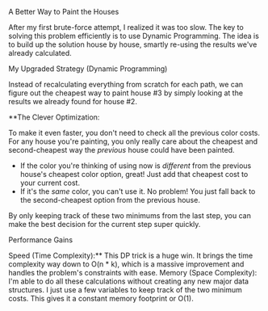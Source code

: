 A Better Way to Paint the Houses

After my first brute-force attempt, I realized it was too slow. The key to solving this problem efficiently is to use Dynamic Programming. The idea is to build up the solution house by house, smartly re-using the results we've already calculated.

My Upgraded Strategy (Dynamic Programming)

Instead of recalculating everything from scratch for each path, we can figure out the cheapest way to paint house #3 by simply looking at the results we already found for house #2.

**The Clever Optimization:

To make it even faster, you don't need to check all the previous color costs. For any house you're painting, you only really care about the cheapest and second-cheapest way the *previous* house could have been painted.

-   If the color you're thinking of using now is *different* from the previous house's cheapest color option, great! Just add that cheapest cost to your current cost.
-   If it's the *same* color, you can't use it. No problem! You just fall back to the second-cheapest option from the previous house.

By only keeping track of these two minimums from the last step, you can make the best decision for the current step super quickly.

Performance Gains

Speed (Time Complexity):** This DP trick is a huge win. It brings the time complexity way down to O(n * k), which is a massive improvement and handles the problem's constraints with ease.
Memory (Space Complexity): I'm able to do all these calculations without creating any new major data structures. I just use a few variables to keep track of the two minimum costs. This gives it a constant memory footprint or O(1).